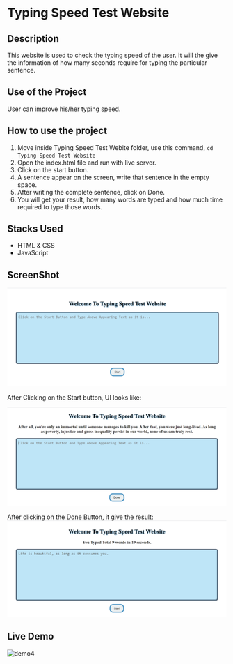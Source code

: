 # Typing Speed Test Website

## Description
This website is used to check the typing speed of the user. It will the give the information of how many seconds require for typing the particular sentence.

## Use of the Project
User can improve his/her typing speed. 

## How to use the project


1. Move inside Typing Speed Test Webite folder, use this command, `cd Typing Speed Test Website`
2. Open the index.html file and run with live server.
3. Click on the start button.
4. A sentence appear on the screen, write that sentence in the empty space. 
5. After writing the complete sentence, click on Done.
6. You will get your result, how many words are typed and how much time required to type those words.

## Stacks Used
* HTML & CSS
* JavaScript


## ScreenShot


![demo1](./screenshots/ss1.png)

After Clicking on the Start button, UI looks like:

![demo2](./screenshots/ss2.png)

After clicking on the Done Button, it give the result:
![demo3](./screenshots/ss3.png)


## Live Demo

![demo4](./screenshots/demo.gif)
